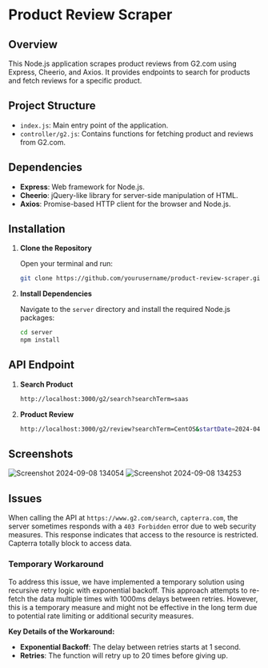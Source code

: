 # Product Review Scraper

## Overview

This Node.js application scrapes product reviews from G2.com using Express, Cheerio, and Axios. It provides endpoints to search for products and fetch reviews for a specific product.

## Project Structure

- `index.js`: Main entry point of the application.
- `controller/g2.js`: Contains functions for fetching product and reviews from G2.com.

## Dependencies

- **Express**: Web framework for Node.js.
- **Cheerio**: jQuery-like library for server-side manipulation of HTML.
- **Axios**: Promise-based HTTP client for the browser and Node.js.

## Installation

1. **Clone the Repository**

   Open your terminal and run:

   ```bash
   git clone https://github.com/yourusername/product-review-scraper.git
   ```

2. **Install Dependencies**

   Navigate to the `server` directory and install the required Node.js packages:

   ```bash
   cd server
   npm install
   ```

## API Endpoint

1. **Search Product**
   ```bash
   http://localhost:3000/g2/search?searchTerm=saas
   ```
2. **Product Review**
   ```bash
   http://localhost:3000/g2/review?searchTerm=CentOS&startDate=2024-04-05&endDate=2024-04-19
   ```

## Screenshots

![Screenshot 2024-09-08 134054](https://github.com/user-attachments/assets/0db6f100-19f8-4500-ab0f-fab1f89fd0d1)
![Screenshot 2024-09-08 134253](https://github.com/user-attachments/assets/de02703b-d97d-4a7b-b0a2-fb5685e4b535)

## Issues

When calling the API at `https://www.g2.com/search`, `capterra.com`, the server sometimes responds with a `403 Forbidden` error due to web security measures. This response indicates that access to the resource is restricted. Capterra totally block to access data.

### Temporary Workaround

To address this issue, we have implemented a temporary solution using recursive retry logic with exponential backoff. This approach attempts to re-fetch the data multiple times with 1000ms delays between retries. However, this is a temporary measure and might not be effective in the long term due to potential rate limiting or additional security measures.

**Key Details of the Workaround:**

- **Exponential Backoff**: The delay between retries starts at 1 second.
- **Retries**: The function will retry up to 20 times before giving up.
